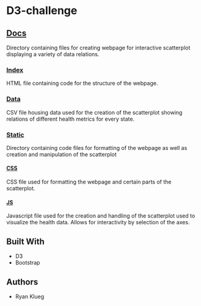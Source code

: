 # D3-challenge
## [Docs](docs)
Directory containing files for creating webpage for interactive scatterplot displaying a variety of data relations.
### [Index](docs/index.html)
HTML file containing code for the structure of the webpage.
### [Data](docs/data/data.csv)
CSV file housing data used for the creation of the scatterplot showing relations of different health metrics for every state.
### [Static](docs/static)
Directory containing code files for formatting of the webpage as well as creation and manipulation of the scatterplot
#### [CSS](docs/static/css/style.css)
CSS file used for formatting the webpage and certain parts of the scatterplot.
#### [JS](docs/static/js/plotsBonus.js)
Javascript file used for the creation and handling of the scatterplot used to visualize the health data. Allows for interactivity by selection of the axes.
## Built With
* D3
* Bootstrap
## Authors
* Ryan Klueg
